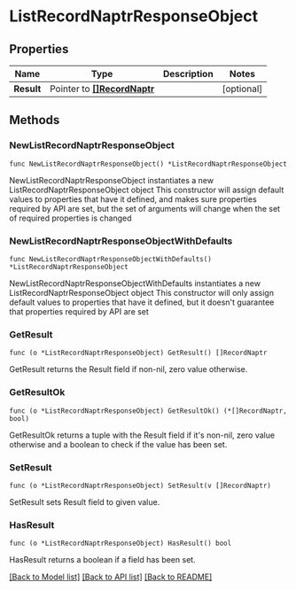 # ListRecordNaptrResponseObject

## Properties

Name | Type | Description | Notes
------------ | ------------- | ------------- | -------------
**Result** | Pointer to [**[]RecordNaptr**](RecordNaptr.md) |  | [optional] 

## Methods

### NewListRecordNaptrResponseObject

`func NewListRecordNaptrResponseObject() *ListRecordNaptrResponseObject`

NewListRecordNaptrResponseObject instantiates a new ListRecordNaptrResponseObject object
This constructor will assign default values to properties that have it defined,
and makes sure properties required by API are set, but the set of arguments
will change when the set of required properties is changed

### NewListRecordNaptrResponseObjectWithDefaults

`func NewListRecordNaptrResponseObjectWithDefaults() *ListRecordNaptrResponseObject`

NewListRecordNaptrResponseObjectWithDefaults instantiates a new ListRecordNaptrResponseObject object
This constructor will only assign default values to properties that have it defined,
but it doesn't guarantee that properties required by API are set

### GetResult

`func (o *ListRecordNaptrResponseObject) GetResult() []RecordNaptr`

GetResult returns the Result field if non-nil, zero value otherwise.

### GetResultOk

`func (o *ListRecordNaptrResponseObject) GetResultOk() (*[]RecordNaptr, bool)`

GetResultOk returns a tuple with the Result field if it's non-nil, zero value otherwise
and a boolean to check if the value has been set.

### SetResult

`func (o *ListRecordNaptrResponseObject) SetResult(v []RecordNaptr)`

SetResult sets Result field to given value.

### HasResult

`func (o *ListRecordNaptrResponseObject) HasResult() bool`

HasResult returns a boolean if a field has been set.


[[Back to Model list]](../README.md#documentation-for-models) [[Back to API list]](../README.md#documentation-for-api-endpoints) [[Back to README]](../README.md)


